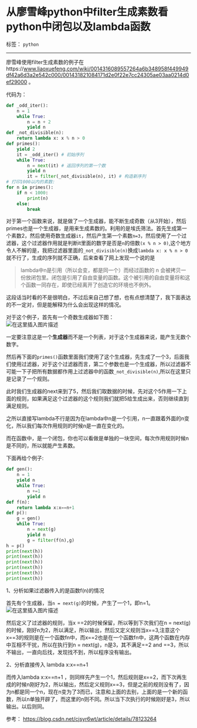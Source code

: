 ﻿# 从廖雪峰python中filter生成素数看python中闭包以及lambda函数

标签： `python`

---

廖雪峰使用filter生成素数的例子在https://www.liaoxuefeng.com/wiki/0014316089557264a6b348958f449949df42a6d3a2e542c000/001431821084171d2e0f22e7cc24305ae03aa0214d0ef29000 。  

代码为：  

```python
def _odd_iter():
    n = 1
    while True:
        n = n + 2
        yield n
def _not_divisible(n):
    return lambda x: x % n > 0
def primes():
    yield 2
    it = _odd_iter() # 初始序列
    while True:
        n = next(it) # 返回序列的第一个数
        yield n
        it = filter(_not_divisible(n), it) # 构造新序列
# 打印1000以内的素数:
for n in primes():
    if n < 1000:
        print(n)
    else:
        break
```  

对于第一个函数来说，就是做了一个生成器，能不断生成奇数（从3开始），然后primes也是一个生成器，是用来生成素数的。利用的是埃氏筛法。首先生成第一个素数2，然后使用奇数生成器`it`，然后产生第一个素数`n=3`，然后使用了一个过滤器，这个过滤器作用就是判断it里面的数字是否是`n`的倍数`(x % n > 0)`,这个地方令人不解的是，我把过滤器里面的`_not_divisible(n)`换成`lambda x: x % n > 0`就不行了，生成的序列就不正确，后来查看了网上发现一个说的是
>lambda中n是引用（所以会变，都是同一个）而经过函数的 n 会被拷贝一份放闭包里。闭包是引用了自由变量的函数。这个被引用的自由变量将和这个函数一同存在，即使已经离开了创造它的环境也不例外。  

这段话当时看的不是很明白，不过后来自己想了想，也有点想清楚了，我下面表达的不一定对，但是能解释为什么会出现这样的情况。    

对于这个例子，首先有一个奇数生成器如下图：  
![在这里插入图片描述](https://img-blog.csdnimg.cn/20190302140253645.png)   

一定要注意这是一个**生成器**而不是一个列表，对于这个生成器来说，能产生无数个数字。  

然后再下面的`primes()`函数里面我们使用了这个生成器，先生成了一个3，后面我们使用过滤器，对于这个过滤器而言，第二个参数也是一个生成器，所以过滤器不可能一下子把所有数据都作用上过滤器中的函数`_not_divisible(n)`,所以在这里只是记录了一个规则。   

此时我们生成器的next来到了5，然后我们取数据的时候，先对这个5作用一下上面的规则，如果满足这个过滤器的这个规则我们就把5给生成出来，否则继续直到满足规则。  

之所以直接写lambda不行是因为在lambda中n是一个引用，n一直跟着外面的n变化，所以我们每次作用规则的时候n是一直在变化的。  

而在函数中，是一个闭包，你也可以看做是单独的一块空间，每次作用规则时候n是不同的，所以就能产生素数。  

下面再给个例子:  

```python
def gen():
    n = 1
    yield n
    while True:
        n +=1
        yield n
def f(n):
    return lambda x:x==n+1
def p():
    g = gen()
    while True:
        n = next(g)
        yield n
        g = filter(f(n),g)
h = p()
print(next(h))
print(next(h))
print(next(h))
print(next(h))
print(next(h))
print(next(h))
```  

1、分析如果过滤器传入的是函数f(n)的情况     

首先有个生成器，当`n = next(g)`的时候，产生了一个1，即n=1。
![在这里插入图片描述](https://img-blog.csdnimg.cn/20190302141129792.png)  

然后定义了过滤器的规则，当x ==2的时候保留，所以等到下次我们在n = next(g)的时候，刚好n为2，所以满足，所以输出，然后又定义规则当x==3,注意这个x==3的规则是在一个函数fn中，而x==2也是在一个函数fn中，这两个函数在内存中互相不干扰，所以在执行到n = next(g)，n是3，其不满足==2 and ==3，所以不输出，一直向后找，发现找不到，所以程序没有输出。

2、分析直接传入 lambda x:x==n+1  

而传入lambda x:x==n+1 ，则同样先产生一个1，然后规则是x==2，而下次再生成的时候n刚好为2，所以输出，然后定义规则x==3，但是之前的规则没有了，因为n都是同一个n，现在n变为了3而已，注意和上面的去别，上面的是一个新的函数，所以n单独开辟了，而这里的n则不同。所以当下次执行的时候刚好是3，所以输出。以后则同。


参考：
https://blog.csdn.net/cjsyr6wt/article/details/78123264




